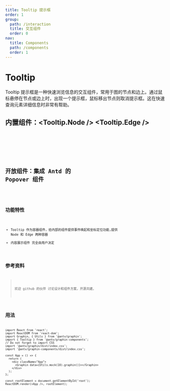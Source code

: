 ```yaml
---
title: Tooltip 提示框
order: 1
group:
  path: /interaction
  title: 交互组件
  order: 0
nav:
  title: Components
  path: /components
  order: 1
---
```


# Tooltip

Tooltip 提示框是一种快速浏览信息的交互组件，常用于图的节点和边上。通过鼠标悬停在节点或边上时，出现一个提示框，鼠标移出节点则取消提示框。这在快速查询元素详细信息时非常有帮助。

## 内置组件：<Tooltip.Node /> <Tooltip.Edge />

<code src='./demos/index.tsx'>

<API src='./index.tsx'>
<API src='./Node.tsx'>
<API src='./Edge.tsx'>

## 开放组件：集成 Antd 的 Popover 组件

<code src='./demos/Antd.tsx'>

## 功能特性

- Tooltip 作为容器组件，给内部的组件提供事件唤起和坐标定位功能,提供 Node 和 Edge 两种容器
- 内容展示组件 完全由用户决定

## 参考资料

> 欢迎 github 的伙伴 讨论设计和组件方案，开源共建。

## 用法

```tsx | pure
import React from 'react';
import ReactDOM from 'react-dom';
import Graphin, { Utils } from '@antv/graphin';
import { Tooltip } from '@antv/graphin-components';
// Do not forget to import CSS
import '@antv/graphin/dist/index.css';
import '@antv/graphin-components/dist/index.css';

const App = () => {
  return (
    <div className="App">
      <Graphin data={Utils.mock(10).graphin()}></Graphin>
    </div>
  );
};

const rootElement = document.getElementById('root');
ReactDOM.render(<App />, rootElement);
```
